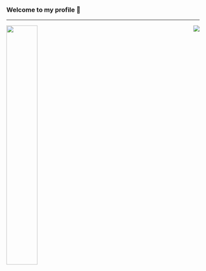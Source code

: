 ### Welcome to my profile 👋
---
<div display="flex"
  justify-content="center">
<img src="https://github-readme-stats.vercel.app/api?username=ShxwZ&show_icons=true&theme=dark" width="40%"/>
<img src="https://lanyard.cnrad.dev/api/419932891020001281/?hideTimestamp=true&idleMessage=" align="right"/>   

<div/>
 

